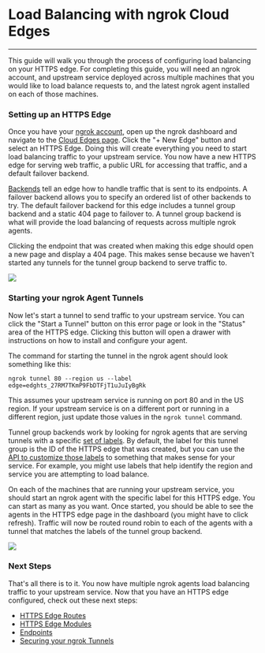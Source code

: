 # Load Balancing with ngrok Cloud Edges
-------------------------------------

This guide will walk you through the process of configuring load balancing on your HTTPS edge. For completing this guide, you will need an ngrok account, and upstream service deployed across multiple machines that you would like to load balance requests to, and the latest ngrok agent installed on each of those machines.

### Setting up an HTTPS Edge

Once you have your [ngrok account](https://dashboard.ngrok.com), open up the ngrok dashboard and navigate to the [Cloud Edges page](https://dashboard.ngrok.com/cloud-edge/edges). Click the "+ New Edge" button and select an HTTPS Edge. Doing this will create everything you need to start load balancing traffic to your upstream service. You now have a new HTTPS edge for serving web traffic, a public URL for accessing that traffic, and a default failover backend.

[Backends](/docs/cloud-edge#backends) tell an edge how to handle traffic that is sent to its endpoints. A failover backend allows you to specify an ordered list of other backends to try. The default failover backend for this edge includes a tunnel group backend and a static 404 page to failover to. A tunnel group backend is what will provide the load balancing of requests across multiple ngrok agents.

Clicking the endpoint that was created when making this edge should open a new page and display a 404 page. This makes sense because we haven't started any tunnels for the tunnel group backend to serve traffic to.

![](https://www.ngrok.com/static/img/docs/default-edge-404-page.png)

### Starting your ngrok Agent Tunnels

Now let's start a tunnel to send traffic to your upstream service. You can click the "Start a Tunnel" button on this error page or look in the "Status" area of the HTTPS edge. Clicking this button will open a drawer with instructions on how to install and configure your agent.

The command for starting the tunnel in the ngrok agent should look something like this:

    ngrok tunnel 80 --region us --label edge=edghts_27RM7TKmP9FbDTFjT1uJuIyBgRk

This assumes your upstream service is running on port 80 and in the US region. If your upstream service is on a different port or running in a different region, just update those values in the `ngrok tunnel` command.

Tunnel group backends work by looking for ngrok agents that are serving tunnels with a specific [set of labels](/docs/cloud-edge#tunnel-group-labels). By default, the label for this tunnel group is the ID of the HTTPS edge that was created, but you can use the [API to customize those labels](/docs/api#api-tunnel-group-backends-update) to something that makes sense for your service. For example, you might use labels that help identify the region and service you are attempting to load balance.

On each of the machines that are running your upstream service, you should start an ngrok agent with the specific label for this HTTPS edge. You can start as many as you want. Once started, you should be able to see the agents in the HTTPS edge page in the dashboard (you might have to click refresh). Traffic will now be routed round robin to each of the agents with a tunnel that matches the labels of the tunnel group backend.

![](https://www.ngrok.com/static/img/docs/https-edge-three-tunnels.png)

### Next Steps

That's all there is to it. You now have multiple ngrok agents load balancing traffic to your upstream service. Now that you have an HTTPS edge configured, check out these next steps:

*   [HTTPS Edge Routes](/docs/cloud-edge#https-routes)
*   [HTTPS Edge Modules](/docs/cloud-edge#https-modules)
*   [Endpoints](/docs/cloud-edge#endpoints)
*   [Securing your ngrok Tunnels](/docs/guides/securing-your-tunnels)

